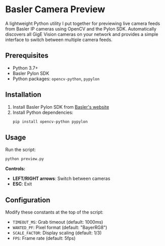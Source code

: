 # Basler Camera Preview

A lightweight Python utility I put together for previewing live camera feeds from Basler IP cameras using OpenCV and the Pylon SDK. Automatically discovers all GigE Vision cameras on your network and provides a simple interface to switch between multiple camera feeds.

## Prerequisites

- Python 3.7+
- Basler Pylon SDK
- Python packages: `opencv-python`, `pypylon`

## Installation

1. Install Basler Pylon SDK from [Basler's website](https://www.baslerweb.com/en/software/pylon/)
2. Install Python dependencies:
   ```bash
   pip install opencv-python pypylon
   ```

## Usage

Run the script:
```bash
python preview.py
```

**Controls:**
- **LEFT/RIGHT arrows**: Switch between cameras
- **ESC**: Exit

## Configuration

Modify these constants at the top of the script:
- `TIMEOUT_MS`: Grab timeout (default: 1000ms)
- `WANTED_PF`: Pixel format (default: "BayerRG8")
- `SCALE_FACTOR`: Display scaling (default: 1/3)
- `FPS`: Frame rate (default: 5fps)
